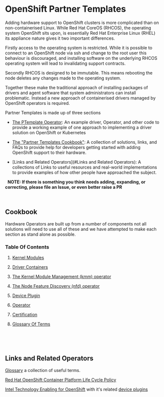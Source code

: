# OpenShift Partner Templates

Adding hardware support to OpenShift clusters is more complicated than on non-containerised Linux. While Red Hat CoreOS (RHCOS), the operating system OpenShift sits upon, is essentially Red Hat Enterprise Linux (RHEL) its appliance nature gives it two important differences.

Firstly access to the operating system is restricted. While it is possible to connect to an OpenShift node via ssh and change to the root user this behaviour is discouraged, and installing software on the underlying RHCOS operating system will lead to invalidating support contracts.

Secondly RHCOS is designed to be immutable. This means rebooting the node deletes any changes made to the operating system.

Together these make the traditional approach of installing packages of drivers and agent software that system administrators can install problematic. Instead a new approach of containerised drivers managed by OpenShift operators is required.


Partner Templates is made up of three sections

* [The PTemplate Operator](src/README.md): An example driver, Operator, and other code to provide a working example of one approach to implementing a driver solution on OpenShift or Kubernetes

* [The "Partner Templates Cookbook"](#Cookbook): A collection of solutions, links, and FAQs to provide help for developers getting started with adding OpenShift support to their hardware.

* [Links and Related Operators](#Links and Related Operators): A collections of Links to useful resources and real-world implementations to provide examples of how other people have approached the subject.

&nbsp;
**NOTE: If there is something you think needs adding, expanding, or correcting, please file an Issue, or even better raise a PR**

&nbsp;

## Cookbook

Hardware Operators are built up from a number of components not all solutions will need to use all of these and we have attempted to make each section as stand alone as possible.

### Table Of Contents

1. [Kernel Modules](kernel_module/README.md)

1. [Driver Containers](driver_container/README.md)

1. [The Kernel Module Management (kmm) operator](kmm/README.md)

1. [The Node Feature Discovery (nfd) operator](nfd/README.md)

1. [Device Plugin](device_plugin/README.md)

1. [Operator](operator/README.md)

1. [Certification](certfication/README.md)

1. [Glossary Of Terms](GLOSSARY.md)


&nbsp;

&nbsp;


## Links and Related Operators

[Glossary](glossary.md) a collection of useful terms.

[Red Hat OpenShift Container Platform Life Cycle Policy](https://access.redhat.com/support/policy/updates/openshift)

[Intel Technology Enabling for OpenShift](https://github.com/intel/intel-technology-enabling-for-openshift/tree/main) with it's related [device plugins](https://github.com/intel/intel-technology-enabling-for-openshift/tree/main)





